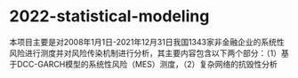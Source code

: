 # 2022-statistical-modeling
本项目主要是对2008年1月1日-2021年12月31日我国1343家非金融企业的系统性风险进行测度并对风险传染机制进行分析，其主要内容包含以下两个部分：（1）基于DCC-GARCH模型的系统性风险（MES）测度，（2）复杂网络的抗毁性分析
